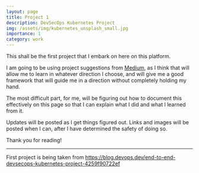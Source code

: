 ```yaml
---
layout: page
title: Project 1
description: DevSecOps Kubernetes Project
img: /assets/img/kubernetes_unsplash_small.jpg
importance: 1
category: work
---
```


This shall be the first project that I embark on here on this platform.

I am going to be using project suggestions from [Medium](https://www.medium.com), as I think that will allow me to learn in whatever direction I choose, and will give me a good framework that will guide me in a direction without completely holding my hand.

The most difficult part, for me, will be figuring out how to document this effectively on this page so that I can explain what I did and what I learned from it.

Updates will be posted as I get things figured out. Links and images will be posted when I can, after I have determined the safety of doing so.

Thank you for reading!

<hr>

First project is being taken from https://blog.devops.dev/end-to-end-devsecops-kubernetes-project-4259f90722ef
